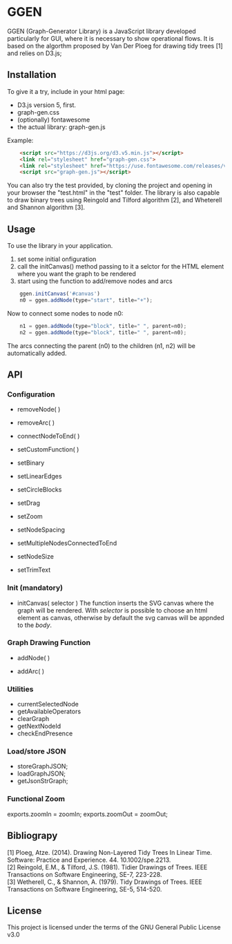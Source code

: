 # GGEN

GGEN (Graph-Generator Library) is a JavaScript library developed particularly for GUI, where it is necessary to show operational flows.
It is based on the algorthm proposed by Van Der Ploeg for drawing tidy trees [1] and relies on D3.js;

## Installation

To give it a try, include in your html page:
* D3.js version 5, first.
* graph-gen.css
* (optionally) fontawesome
* the actual library: graph-gen.js

Example:

```html
    <script src="https://d3js.org/d3.v5.min.js"></script>
    <link rel="stylesheet" href="graph-gen.css">
    <link rel="stylesheet" href="https://use.fontawesome.com/releases/v5.8.2/css/all.css">
    <script src="graph-gen.js"></script>
```

You can also try the test provided, by cloning the project and opening in your browser the "test.html" in the "test" folder.
The library is also capable to draw binary trees using Reingold and Tilford algorithm [2], and Wheterell and Shannon algorithm [3].

## Usage

To use the library in your application.

1. set some initial onfiguration 
2. call the initCanvas() method passing to it a selctor for the HTML element where you want the graph to be rendered 
3. start using the function to add/remove nodes and arcs 

```javascript
    ggen.initCanvas('#canvas')
    n0 = ggen.addNode(type="start", title="+");
```
Now to connect some nodes to node n0:

```javascript
    n1 = ggen.addNode(type="block", title=" ", parent=n0);
    n2 = ggen.addNode(type="block", title=" ", parent=n0);
```
The arcs connecting the parent (n0) to the children (n1, n2) will be automatically added.

## API

### Configuration

* removeNode( )

* removeArc( )

* connectNodeToEnd( )

* setCustomFunction( )

* setBinary

* setLinearEdges

* setCircleBlocks

* setDrag

* setZoom

* setNodeSpacing

* setMultipleNodesConnectedToEnd

* setNodeSize

* setTrimText

### Init (mandatory)

* initCanvas( selector ) 
	The function inserts the SVG canvas where the graph will be rendered.
	With _selector_ is possible to choose an html element as canvas, otherwise by default the svg canvas will be appnded to the _body_.

### Graph Drawing Function

* addNode( )

* addArc( )

### Utilities

* currentSelectedNode
* getAvailableOperators
* clearGraph
* getNextNodeId
* checkEndPresence

### Load/store JSON
* storeGraphJSON; 
* loadGraphJSON; 
* getJsonStrGraph;

### Functional Zoom

exports.zoomIn = zoomIn;
exports.zoomOut = zoomOut;

## Bibliograpy

[1] Ploeg, Atze. (2014). Drawing Non-Layered Tidy Trees In Linear Time. Software: Practice and Experience. 44. 10.1002/spe.2213.  
[2] Reingold, E.M., & Tilford, J.S. (1981). Tidier Drawings of Trees. IEEE Transactions on Software Engineering, SE-7, 223-228.  
[3] Wetherell, C., & Shannon, A. (1979). Tidy Drawings of Trees. IEEE Transactions on Software Engineering, SE-5, 514-520.  

## License
This project is licensed under the terms of the GNU General Public License v3.0
